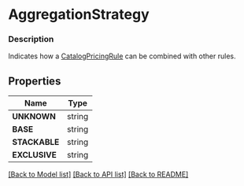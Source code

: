 # AggregationStrategy


### Description

Indicates how a [CatalogPricingRule](#type-catalogpricingrule) can be combined with other rules.

## Properties
Name | Type
------------ | -------------
**UNKNOWN** | string
**BASE** | string
**STACKABLE** | string
**EXCLUSIVE** | string

[[Back to Model list]](../README.md#documentation-for-models) [[Back to API list]](../README.md#documentation-for-api-endpoints) [[Back to README]](../README.md)


